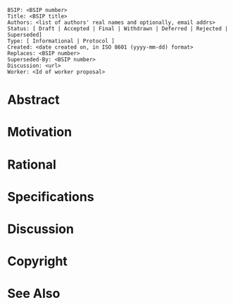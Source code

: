     BSIP: <BSIP number>
    Title: <BSIP title>
    Authors: <list of authors' real names and optionally, email addrs>
    Status: [ Draft | Accepted | Final | Withdrawn | Deferred | Rejected | Superseded]
    Type: [ Informational | Protocol ]
    Created: <date created on, in ISO 8601 (yyyy-mm-dd) format>
    Replaces: <BSIP number>
    Superseded-By: <BSIP number>
    Discussion: <url>
    Worker: <Id of worker proposal>

# Abstract
# Motivation
# Rational
# Specifications
# Discussion
# Copyright
# See Also
